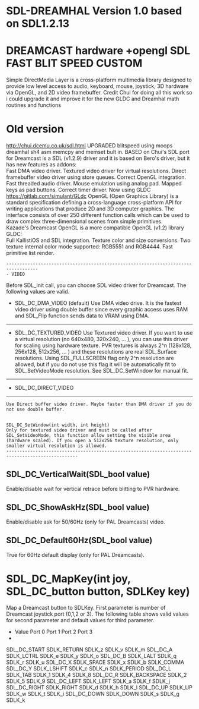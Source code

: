 # SDL-DREAMHAL Version 1.0 based on SDL1.2.13
# DREAMCAST hardware +opengl SDL FAST BLIT SPEED CUSTOM
Simple DirectMedia Layer is a cross-platform multimedia library designed to provide low level access to audio, keyboard, mouse, joystick, 3D hardware via OpenGL, and 2D video framebuffer.
Credit Chui for doing all this work so i could upgrade it and improve it for the new GLDC and Dreamhal math routines and functions 
# Old version
http://chui.dcemu.co.uk/sdl.html
  UPGRADED blitspeed using moops dreamhal sh4 asm memcpy and memset bult in.
	BASED on Chui's SDL port for Dreamcast is a SDL (v1.2.9) driver and it is based on Bero's driver, but it has new features as addons:	
	Fast DMA video driver.
	Textured video driver for virtual resolutions.
	Direct framebuffer video driver using store queues.
	Correct OpenGL integration.
	Fast threaded audio driver.
	Mouse emulation using analog pad.
	Mapped keys as pad buttons.
	Correct timer driver.
 Now using GLDC  https://gitlab.com/simulant/GLdc
	OpenGL (Open Graphics Library) is a standard specification defining a cross-language cross-platform API for writing applications that produce 2D and 3D computer graphics. The    interface consists of over 250 different function calls which can be used to draw complex three-dimensional scenes from simple primitives.	
	Kazade's Dreamcast OpenGL is a more compatible OpenGL (v1.2) library GLDC:	
	Full KallistiOS and SDL integration.
	Texture color and size conversions.
	Two texture internal color mode supported: RGB5551 and RGB4444.
	Fast primitive list render.
	
	----------------------------------------------------------------------------------
	- VIDEO
 Before SDL_Init call, you can choose SDL video driver for Dreamcast. The following values are valid.

- SDL_DC_DMA_VIDEO (default)
	Use DMA video drive. It is the fastest video driver using double buffer since every graphic access uses RAM and SDL_Flip function sends data to VRAM using DMA.
------------------------------------------------------------------------------------------------------
- SDL_DC_TEXTURED_VIDEO
	Use Textured video driver. If you want to use a virtual resolution (no 640x480, 320x240, ... ), you can use this driver for scaling using hardware texture. PVR textures is always 2^n (128x128, 256x128, 512x256, ... ) and these resolutions are real SDL_Surface resolutions.
Using SDL_FULLSCREEN flag only 2^n resolution are allowed, but if you do not use this flag it will be automatically fit to SDL_SetVideoMode resolution. See SDL_DC_SetWindow for manual fit.
----------------------------------------------------------------------------------------------
- SDL_DC_DIRECT_VIDEO
- ----------------------------
	Use Direct buffer video driver. Maybe faster than DMA driver if you do not use double buffer.
	
	
	SDL_DC_SetWindow(int width, int height)
	Only for textured video driver and must be called after SDL_SetVideoMode, this function allow setting the visible area (hardware scaled). If you open a 512x256 texture resolution, only smaller virtual resolution is allowed.
	-------------------------------------------------------------------------------------------------
	
SDL_DC_VerticalWait(SDL_bool value)
-------------------------------------------------
Enable/disable wait for vertical retrace before blitting to PVR hardware.		
	
SDL_DC_ShowAskHz(SDL_bool value)
------------------------------------
Enable/disable ask for 50/60Hz (only for PAL Dreamcasts) video.		
	
SDL_DC_Default60Hz(SDL_bool value)
--------------------------------------
True for 60Hz default display (only for PAL Dreamcasts).

# SDL_DC_MapKey(int joy, SDL_DC_button button, SDLKey key)

Map a Dreamcast button to SDLKey. First parameter is number of Dreamcast joystick port (0,1,2 or 3). The following table shows valid values for second parameter and default values for third parameter.
- Value	          Port 0	 Port 1 Port 2 Port 3
- 

SDL_DC_START	SDLK_RETURN	SDLK_z	SDLK_v	SDLK_m
SDL_DC_A	SDLK_LCTRL	SDLK_e	SDLK_y	SDLK_o
SDL_DC_B	SDLK_LALT	SDLK_q	SDLK_r	SDLK_u
SDL_DC_X	SDLK_SPACE	SDLK_x	SDLK_b	SDLK_COMMA
SDL_DC_Y	SDLK_LSHIFT	SDLK_c	SDLK_n	SDLK_PERIOD
SDL_DC_L	SDLK_TAB	SDLK_1	SDLK_4	SDLK_8
SDL_DC_R	SDLK_BACKSPACE	SDLK_2	SDLK_5	SDLK_9
SDL_DC_LEFT	SDLK_LEFT	SDLK_a	SDLK_f	SDLK_j
SDL_DC_RIGHT	SDLK_RIGHT	SDLK_d	SDLK_h	SDLK_l
SDL_DC_UP	SDLK_UP	SDLK_w	SDLK_t	SDLK_i
SDL_DC_DOWN	SDLK_DOWN	SDLK_s	SDLK_g	SDLK_k

